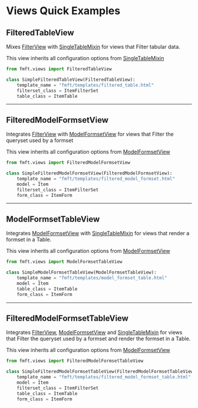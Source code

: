 # Views Quick Examples


## FilteredTableView
Mixes
[FilterView](https://django-filter.readthedocs.io/en/stable/guide/usage.html#generic-view-configuration)
with
[SingleTableMixin](https://django-tables2.readthedocs.io/en/latest/pages/api-reference.html#views-view-mixins-and-paginators)
for views that Filter tabular data.

This view inherits all configuration options from
[SingleTableMixin](https://django-tables2.readthedocs.io/en/latest/pages/generic-mixins.html#a-single-table-using-singletablemixin)

```python
from fmft.views import FilteredTableView

class SimpleFilteredTableView(FilteredTableView):
    template_name = "fmft/templates/filtered_table.html"
    filterset_class = ItemFilterSet
    table_class = ItemTable
```

---
## FilteredModelFormsetView
Integrates
[FilterView](https://django-filter.readthedocs.io/en/stable/guide/usage.html#generic-view-configuration)
with
[ModelFormsetView](https://django-extra-views.readthedocs.io/en/latest/pages/formset-views.html#modelformsetview)
for views that Filter the queryset used by a formset

This view inherits all configuration options from
[ModelFormsetView](https://django-extra-views.readthedocs.io/en/latest/pages/formset-views.html#modelformsetview)

```python
from fmft.views import FilteredModelFormsetView

class SimpleFilteredModelFormsetView(FilteredModelFormsetView):
    template_name = "fmft/templates/filtered_model_formset.html"
    model = Item
    filterset_class = ItemFilterSet
    form_class = ItemForm
```

---
## ModelFormsetTableView
Integrates
[ModelFormsetView](https://django-extra-views.readthedocs.io/en/latest/pages/formset-views.html#modelformsetview)
with
[SingleTableMixin](https://django-tables2.readthedocs.io/en/latest/pages/api-reference.html#views-view-mixins-and-paginators)
for views that render a formset in a Table.

This view inherits all configuration options from 
[ModelFormsetView](https://django-extra-views.readthedocs.io/en/latest/pages/formset-views.html#modelformsetview)

```python
from fmft.views import ModelFormsetTableView

class SimpleModelFormsetTableView(ModelFormsetTableView):
    template_name = "fmft/templates/model_formset_table.html"
    model = Item
    table_class = ItemTable
    form_class = ItemForm

```

---
## FilteredModelFormsetTableView
Integrates
[FilterView](https://django-filter.readthedocs.io/en/stable/guide/usage.html#generic-view-configuration),
[ModelFormsetView](https://django-extra-views.readthedocs.io/en/latest/pages/formset-views.html#modelformsetview)
and
[SingleTableMixin](https://django-tables2.readthedocs.io/en/latest/pages/api-reference.html#views-view-mixins-and-paginators)
for views that Filter the queryset used by a formset and render
the formset in a Table.

This view inherits all configuration options from
[ModelFormsetView](https://django-extra-views.readthedocs.io/en/latest/pages/formset-views.html#modelformsetview)

```python
from fmft.views import FilteredModelFormsetTableView

class SimpleFilteredModelFormsetTableView(FilteredModelFormsetTableView):
    template_name = "fmft/templates/filtered_model_formset_table.html"
    model = Item
    filterset_class = ItemFilterSet
    table_class = ItemTable
    form_class = ItemForm

```
